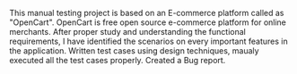 This manual testing project is based on an E-commerce platform called as "OpenCart".
OpenCart is free open source e-commerce platform for online merchants.
After proper study and understanding the functional requirements, I have identified the scenarios on every important features in the application.
Written test cases using design techniques, maualy executed all the test cases properly.
Created a Bug report.
